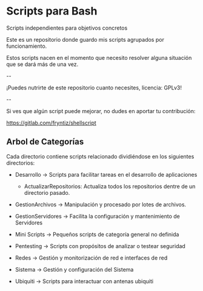 # Scripts para Bash
Scripts independientes para objetivos concretos

Este es un repositorio donde guardo mis scripts agrupados por funcionamiento. 

Estos scripts nacen en el momento que necesito resolver alguna situación que 
se dará más de una vez.

--

¡Puedes nutrirte de este repositorio cuanto necesites, licencia: GPLv3!

--

Si ves que algún script puede mejorar, no dudes en aportar tu contribución:

https://gitlab.com/fryntiz/shellscript

## Arbol de Categorías
Cada directorio contiene scripts relacionado dividiéndose en los siguientes directorios:

- Desarrollo → Scripts para facilitar tareas en el desarrollo de aplicaciones
  - ActualizarRepositorios: Actualiza todos los repositorios dentre de un 
  directorio pasado.

- GestionArchivos → Manipulación y procesado por lotes de archivos.
- GestionServidores → Facilita la configuración y mantenimiento de Servidores
- Mini Scripts → Pequeños scripts de categoría general no definida
- Pentesting → Scripts con propósitos de analizar o testear seguridad
- Redes → Gestión y monitorización de red e interfaces de red
- Sistema → Gestión y configuración del Sistema
- Ubiquiti → Scripts para interactuar con antenas ubiquiti
